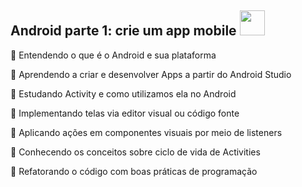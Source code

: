 ## Android parte 1: crie um app mobile <img src="https://cdn.jsdelivr.net/gh/devicons/devicon/icons/android/android-original.svg" width="40" height="40"/> 


💬 Entendendo o que é o Android e sua plataforma

💬 Aprendendo a criar e desenvolver Apps a partir do Android Studio

💬 Estudando Activity e como utilizamos ela no Android

💬 Implementando telas via editor visual ou código fonte

💬 Aplicando ações em componentes visuais por meio de listeners

💬 Conhecendo os conceitos sobre ciclo de vida de Activities

💬 Refatorando o código com boas práticas de programação

